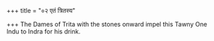 +++
title = "०२ एतं त्रितस्य"

+++
The Dames of Trita with the stones onward impel this Tawny One  
     Indu to Indra for his drink.